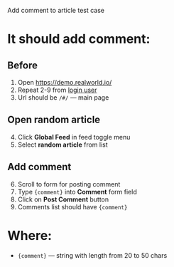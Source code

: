 Add comment to article test case

# It should add comment:

## Before

1. Open https://demo.realworld.io/
2. Repeat 2-9 from [login user](login_user.md)
3. Url should be `/#/` — main page

## Open random article

4. Click **Global Feed** in feed toggle menu
5. Select **random article** from list

## Add comment

6. Scroll to form for posting comment
7. Type `{comment}` into **Comment** form field
8. Click on **Post Comment** button
9. Comments list should have `{comment}`

# Where:

* `{comment}` — string with length from 20 to 50 chars
